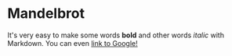 
# Mandelbrot

It's very easy to make some words **bold** and other words *italic* with Markdown. You can even [link to Google!](http://google.com)